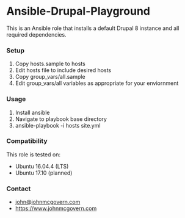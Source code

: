 # Ansible-Drupal-Playground

This is an Ansible role that installs a default Drupal 8 instance and all required dependencies.

### Setup

1. Copy hosts.sample to hosts
2. Edit hosts file to include desired hosts
3. Copy group_vars/all.sample
4. Edit group_vars/all variables as appropriate for your enviornment

### Usage
1. Install ansible 
2. Navigate to playbook base directory
3. ansible-playbook -i hosts site.yml

### Compatibility

This role is tested on:

- Ubuntu 16.04.4 (LTS)
- Ubuntu 17.10 (planned)

### Contact
- john@johnmcgovern.com
- https://www.johnmcgovern.com

